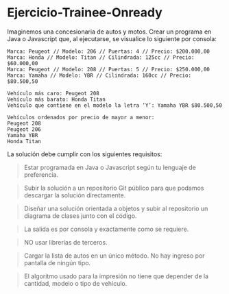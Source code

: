 # Ejercicio-Trainee-Onready

Imaginemos una concesionaria de autos y motos.
Crear un programa en Java o Javascript que, al ejecutarse, se visualice lo siguiente por consola:

```
Marca: Peugeot // Modelo: 206 // Puertas: 4 // Precio: $200.000,00
Marca: Honda // Modelo: Titan // Cilindrada: 125cc // Precio: $60.000,00
Marca: Peugeot // Modelo: 208 // Puertas: 5 // Precio: $250.000,00
Marca: Yamaha // Modelo: YBR // Cilindrada: 160cc // Precio: $80.500,50
```

```
Vehículo más caro: Peugeot 208
Vehículo más barato: Honda Titan
Vehículo que contiene en el modelo la letra ‘Y’: Yamaha YBR $80.500,50
```
```
Vehículos ordenados por precio de mayor a menor:
Peugeot 208
Peugeot 206
Yamaha YBR
Honda Titan
```

La solución debe cumplir con los siguientes requisitos:
>Estar programada en Java o Javascript según tu lenguaje de preferencia.

>Subir la solución a un repositorio Git público para que podamos descargar la solución directamente.

>Diseñar una solución orientada a objetos y subir al repositorio un diagrama de clases junto con el código.

>La salida es por consola y exactamente como se requiere.

>NO usar librerías de terceros.

>Cargar la lista de autos en un único método. No hay ingreso por pantalla de ningún tipo.

>El algoritmo usado para la impresión no tiene que depender de la cantidad, modelo o tipo de vehículo.
